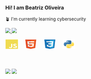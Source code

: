 ### Hi! I am Beatriz Oliveira
🪴 I'm currently learning cybersecurity

<div align="left">
  <a href="https://github.com/AnaBeatriizOliveira">
    <img height="180em" src="https://github-readme-stats.vercel.app/api?username=AnaBeatriizOliveira&show_icons=true&theme=cobalt"/>
    <img height="180em" src="https://github-readme-stats.vercel.app/api/top-langs/?username=AnaBeatriizOliveira&layout=compact&langs_count=7&theme=cobalt">
   
  </a>
</div>

<!-- Aumentando o espaço entre as imagens e os ícones de linguagem -->
<br/>

<div style="display: flex; justify-content: flex-start; align-items: center; gap: 20px;">
  <img alt="Bia-Js" height="30" width="40" src="https://raw.githubusercontent.com/devicons/devicon/master/icons/javascript/javascript-plain.svg">
  <img alt="Bia-HTML" height="30" width="40" src="https://raw.githubusercontent.com/devicons/devicon/master/icons/html5/html5-original.svg">
  <img alt="Bia-CSS" height="30" width="40" src="https://raw.githubusercontent.com/devicons/devicon/master/icons/css3/css3-original.svg">
  <img alt="Bia-Python" height="30" width="40" src="https://raw.githubusercontent.com/devicons/devicon/master/icons/python/python-original.svg">
</div>

<!-- Aumentando o espaço entre os ícones de linguagem e os links sociais -->
<br/><br/>

<div> 
  <a href="mailto:oliveirabia261@gmail.com"><img src="https://img.shields.io/badge/-Gmail-%23333?style=for-the-badge&logo=gmail&logoColor=white" target="_blank"></a>
  <a href="https://www.linkedin.com/in/anabeatrizdeoliveira260103/" target="_blank"><img src="https://img.shields.io/badge/-LinkedIn-%230077B5?style=for-the-badge&logo=linkedin&logoColor=white" target="_blank"></a> 
</div>

